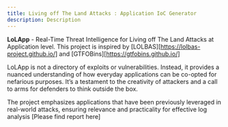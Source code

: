 ```yaml
---
title: Living off The Land Attacks : Application IoC Generator  
description: Description
---
```


**LoLApp** - Real-Time Threat Intelligence for Living off The Land Attacks at Application level. This project is inspired by [LOLBAS][https://lolbas-project.github.io/] and [GTFOBins][https://gtfobins.github.io/]

LoLApp is not a directory of exploits or vulnerabilities. Instead, it provides a nuanced understanding of how everyday applications can be co-opted for nefarious purposes. It’s a testament to the creativity of attackers and a call to arms for defenders to think outside the box. 
             
The project emphasizes applications that have been previously leveraged in real-world attacks, ensuring relevance and practicality for effective log analysis [Please find report here]
